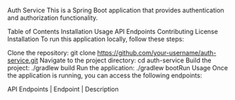 Auth Service
This is a Spring Boot application that provides authentication and authorization functionality.

Table of Contents
Installation
Usage
API Endpoints
Contributing
License
Installation
To run this application locally, follow these steps:

Clone the repository: git clone https://github.com/your-username/auth-service.git
Navigate to the project directory: cd auth-service
Build the project: ./gradlew build
Run the application: ./gradlew bootRun
Usage
Once the application is running, you can access the following endpoints:

API Endpoints
| Endpoint | Description
